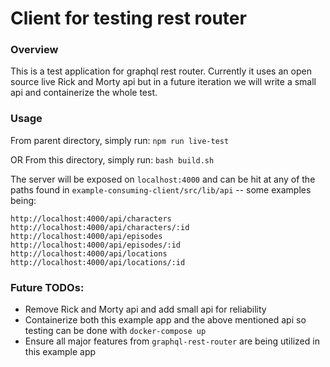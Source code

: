 # Client for testing rest router

### Overview
This is a test application for graphql rest router.
Currently it uses an open source live Rick and Morty api but
in a future iteration we will write a small api and containerize the whole test.

### Usage
From parent directory, simply run:
`
npm run live-test
`

OR
From this directory, simply run:
`
bash build.sh
`

The server will be exposed on `localhost:4000` and can be hit at any of the paths found in `example-consuming-client/src/lib/api` -- some examples being:

```
http://localhost:4000/api/characters
http://localhost:4000/api/characters/:id
http://localhost:4000/api/episodes
http://localhost:4000/api/episodes/:id
http://localhost:4000/api/locations
http://localhost:4000/api/locations/:id
```

### Future TODOs:
* Remove Rick and Morty api and add small api for reliability
* Containerize both this example app and the above mentioned api so testing can be done with `docker-compose up`
* Ensure all major features from `graphql-rest-router` are being utilized in this example app